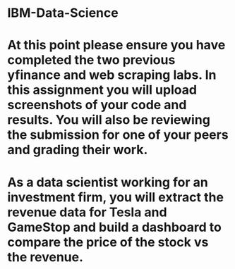 # IBM-Data-Science
# At this point please ensure you have completed the two previous yfinance and web scraping labs. In this assignment you will upload screenshots of your code and results. You will also be reviewing the submission for one of your peers and grading their work.

# As a data scientist working for an investment firm, you will extract the revenue data for Tesla and GameStop and build a dashboard to compare the price of the stock vs the revenue. 

